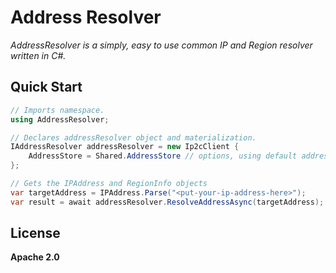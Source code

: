 # Address Resolver
*AddressResolver is a simply, easy to use common IP and Region resolver written in C#.*

## Quick Start
```csharp
// Imports namespace.
using AddressResolver;

// Declares addressResolver object and materialization.
IAddressResolver addressResolver = new Ip2cClient {
    AddressStore = Shared.AddressStore // options, using default address cache.
};

// Gets the IPAddress and RegionInfo objects
var targetAddress = IPAddress.Parse("<put-your-ip-address-here>");
var result = await addressResolver.ResolveAddressAsync(targetAddress);
```

## License
**Apache 2.0**